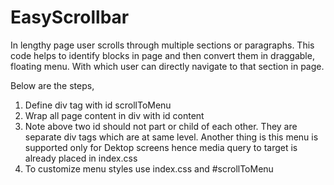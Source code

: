 # EasyScrollbar
In lengthy page user scrolls through multiple sections or paragraphs. This code helps to identify blocks in page and then convert them in draggable, floating menu. With which user can directly navigate to that section in page.

Below are the steps,
1. Define div tag with id scrollToMenu
2. Wrap all page content in div with id content
3. Note above two id should not part or child of each other. They are separate div tags which are at same level. Another thing is this menu is supported only for Dektop screens hence media query to target is already placed in index.css
4. To customize menu styles use index.css and #scrollToMenu

